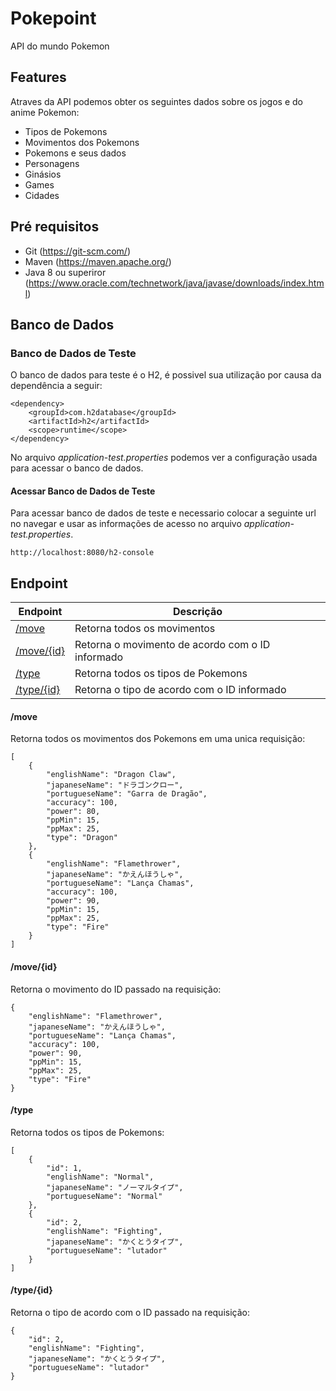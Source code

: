 # Pokepoint

API do mundo Pokemon

## Features

Atraves da API podemos obter os seguintes dados sobre os jogos e do anime Pokemon:

- Tipos de Pokemons
- Movimentos dos Pokemons
- Pokemons e seus dados
- Personagens
- Ginásios
- Games
- Cidades

## Pré requisitos

- Git (https://git-scm.com/)
- Maven (https://maven.apache.org/)
- Java 8 ou superiror (https://www.oracle.com/technetwork/java/javase/downloads/index.html)

## Banco de Dados

### Banco de Dados de Teste

O banco de dados para teste é o H2, é possivel sua utilização por causa da dependência a seguir:

    <dependency>
        <groupId>com.h2database</groupId>
        <artifactId>h2</artifactId>
        <scope>runtime</scope>
    </dependency>

No arquivo *application-test.properties* podemos ver a configuração usada para acessar o banco de dados.

#### Acessar Banco de Dados de Teste

Para acessar banco de dados de teste e necessario colocar a seguinte url no navegar e usar as informações de acesso no arquivo *application-test.properties*.

    http://localhost:8080/h2-console

## Endpoint


| Endpoint                   | Descrição                                        |
|----------------------------|--------------------------------------------------|
| [/move](#/move)            | Retorna todos os movimentos                      |
| [/move/{id}](#/move/{id})  | Retorna o movimento de acordo com o ID informado |
| [/type](#/type)            | Retorna todos os tipos de Pokemons               |
| [/type/{id}](#/type/{id})  | Retorna o tipo de acordo com o ID informado      |

#### /move

Retorna todos os movimentos dos Pokemons em uma unica requisição:

```
[
    {
        "englishName": "Dragon Claw",
        "japaneseName": "ドラゴンクロー",
        "portugueseName": "Garra de Dragão",
        "accuracy": 100,
        "power": 80,
        "ppMin": 15,
        "ppMax": 25,
        "type": "Dragon"
    },
    {
        "englishName": "Flamethrower",
        "japaneseName": "かえんほうしゃ",
        "portugueseName": "Lança Chamas",
        "accuracy": 100,
        "power": 90,
        "ppMin": 15,
        "ppMax": 25,
        "type": "Fire"
    }
]
```

#### /move/{id}
Retorna o movimento do ID passado na requisição:
```
{
    "englishName": "Flamethrower",
    "japaneseName": "かえんほうしゃ",
    "portugueseName": "Lança Chamas",
    "accuracy": 100,
    "power": 90,
    "ppMin": 15,
    "ppMax": 25,
    "type": "Fire"
}
```

#### /type

Retorna todos os tipos de Pokemons:
```
[
    {
        "id": 1,
        "englishName": "Normal",
        "japaneseName": "ノーマルタイプ",
        "portugueseName": "Normal"
    },
    {
        "id": 2,
        "englishName": "Fighting",
        "japaneseName": "かくとうタイプ",
        "portugueseName": "lutador"
    }
]
```

#### /type/{id}
Retorna o tipo de acordo com o ID passado na requisição:
```
{
    "id": 2,
    "englishName": "Fighting",
    "japaneseName": "かくとうタイプ",
    "portugueseName": "lutador"
}
```